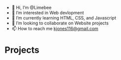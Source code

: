 - 👋 Hi, I’m @Limebee
- 👀 I’m interested in Web devlopment
- 🌱 I’m currently learning HTML, CSS, and Javascript
- 💞️ I’m looking to collaborate on Website projects
- 📫 How to reach me kjones116@gmail.com
<h1>Projects</h1>
<!---
Limebee/Limebee is a ✨ special ✨ repository because its `README.md` (this file) appears on your GitHub profile.
You can click the Preview link to take a look at your changes.
--->

